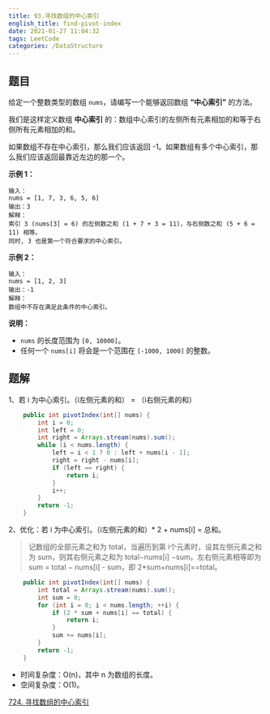 ```yaml
---
title: 93.寻找数组的中心索引
english_title: find-pivot-index
date: 2021-01-27 11:04:32
tags: LeetCode
categories: /DataStructure
---
```


## 题目

给定一个整数类型的数组 `nums`，请编写一个能够返回数组 **“中心索引”** 的方法。

我们是这样定义数组 **中心索引** 的：数组中心索引的左侧所有元素相加的和等于右侧所有元素相加的和。

如果数组不存在中心索引，那么我们应该返回 -1。如果数组有多个中心索引，那么我们应该返回最靠近左边的那一个。

**示例 1：**

```
输入：
nums = [1, 7, 3, 6, 5, 6]
输出：3
解释：
索引 3 (nums[3] = 6) 的左侧数之和 (1 + 7 + 3 = 11)，与右侧数之和 (5 + 6 = 11) 相等。
同时, 3 也是第一个符合要求的中心索引。
```

**示例 2：**

```
输入：
nums = [1, 2, 3]
输出：-1
解释：
数组中不存在满足此条件的中心索引。
```

**说明：**

- `nums` 的长度范围为 `[0, 10000]`。
- 任何一个 `nums[i]` 将会是一个范围在 `[-1000, 1000]` 的整数。

## 题解

1、若 i 为中心索引。（i左侧元素的和） = （i右侧元素的和）

```java
    public int pivotIndex(int[] nums) {
        int i = 0;
        int left = 0;
        int right = Arrays.stream(nums).sum();
        while (i < nums.length) {
            left = i < 1 ? 0 : left + nums[i - 1];
            right = right - nums[i];
            if (left == right) {
                return i;
            }
            i++;
        }
        return -1;
    }
```

2、优化：若 i 为中心索引。（i左侧元素的和）* 2 + nums[i] = 总和。

> 记数组的全部元素之和为 total，当遍历到第 i个元素时，设其左侧元素之和为 sum，则其右侧元素之和为 total−nums[i] −sum。左右侧元素相等即为 sum = total − nums[i] - sum，即 2*sum+nums[i]==total。
>

```java
    public int pivotIndex(int[] nums) {
        int total = Arrays.stream(nums).sum();
        int sum = 0;
        for (int i = 0; i < nums.length; ++i) {
            if (2 * sum + nums[i] == total) {
                return i;
            }
            sum += nums[i];
        }
        return -1;
    }
```

* 时间复杂度：O(n)，其中 n 为数组的长度。
* 空间复杂度：O(1)。

[724. 寻找数组的中心索引](https://leetcode-cn.com/problems/find-pivot-index/)

